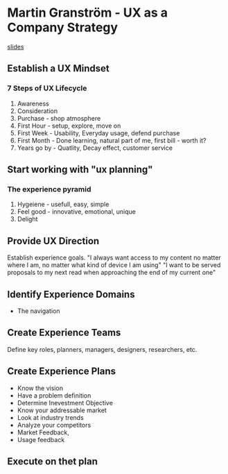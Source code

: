 # Martin Granström - UX as a Company Strategy
[slides](http://www.slideshare.net/UXSTRAT/ux-strat-2014-martin-granstrm)

## Establish a UX Mindset
### 7 Steps of UX Lifecycle
1. Awareness 
2. Consideration
3. Purchase - shop atmosphere
4. First Hour - setup, explore, move on
5. First Week - Usability, Everyday usage, defend purchase
6. First Month - Done learning, natural part of me, first bill - worth it?
7. Years go by - Quatlity, Decay effect, customer service

## Start working with "ux planning"
### The experience pyramid
1. Hygeiene - usefull, easy, simple
2. Feel good - innovative, emotional, unique
3. Delight

## Provide UX Direction
Establish experience goals. 
"I always want access to my content no matter where I am, no matter what kind of device I am using"
"I want to be served proposals to my next read when approaching the end of my current one"

## Identify Experience Domains
- The navigation

## Create Experience Teams
Define key roles, planners, managers, designers, researchers, etc.

## Create Experience Plans
- Know the vision
- Have a problem definition
- Determine Inevestment Objective
- Know your addressable market
- Look at industry trends
- Analyze your competitors
- Market Feedback,
- Usage feedback

## Execute on thet plan